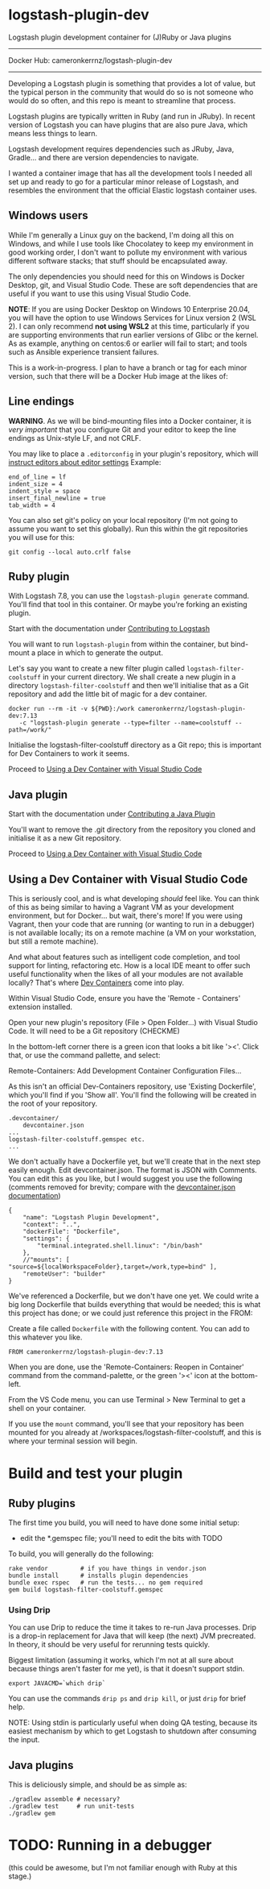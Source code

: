 # logstash-plugin-dev
Logstash plugin development container for (J)Ruby or Java plugins

---

Docker Hub: cameronkerrnz/logstash-plugin-dev

---

Developing a Logstash plugin is something that provides a lot of value,
but the typical person in the community that would do so is not someone
who would do so often, and this repo is meant to streamline that process.

Logstash plugins are typically written in Ruby (and run in JRuby). In
recent version of Logstash you can have plugins that are also pure Java,
which means less things to learn.

Logstash development requires dependencies such as JRuby, Java, Gradle...
and there are version dependencies to navigate.

I wanted a container image that has all the development tools I needed
all set up and ready to go for a particular minor release of Logstash,
and resembles the environment that the official Elastic logstash
container uses.

## Windows users

While I'm generally a Linux guy on the backend, I'm doing all this on Windows, and while I use tools like Chocolatey to keep my environment in good working order, I don't want to pollute my environment with various different software stacks; that stuff should be encapsulated away.

The only dependencies you should need for this on Windows is Docker Desktop, git, and Visual Studio Code. These are soft dependencies that are useful if you want to use this using Visual Studio Code.

**NOTE**: If you are using Docker Desktop on Windows 10 Enterprise 20.04, you will have the option to use Windows Services for Linux version 2 (WSL 2). I can only recommend **not using WSL2** at this time, particularly if you are supporting environments that run earlier versions of Glibc or the kernel. As as example, anything on centos:6 or earlier will fail to start; and tools such as Ansible experience transient failures.

This is a work-in-progress. I plan to have a branch or tag for each minor
version, such that there will be a Docker Hub image at the likes of:

## Line endings

**WARNING**. As we will be bind-mounting files into a Docker container, it is *very important* that you configure Git and your editor to keep the line endings as Unix-style LF, and not CRLF.

You may like to place a `.editorconfig` in your plugin's repository, which will [instruct editors about editor settings](https://editorconfig.org/) Example:

    end_of_line = lf
    indent_size = 4
    indent_style = space
    insert_final_newline = true
    tab_width = 4

You can also set git's policy on your local repository (I'm not going to assume you want to set this globally). Run this within the git repositories you will use for this:

    git config --local auto.crlf false


## Ruby plugin

With Logstash 7.8, you can use the `logstash-plugin generate` command. You'll find that tool in this container. Or maybe you're forking an existing plugin.

Start with the documentation under [Contributing to Logstash](https://www.elastic.co/guide/en/logstash/current/contributing-to-logstash.html)

You will want to run `logstash-plugin` from within the container, but bind-mount a place in which to generate the output.

Let's say you want to create a new filter plugin called `logstash-filter-coolstuff` in your current directory. We shall create a new plugin in a directory `logstash-filter-coolstuff` and then we'll initialise that as a Git repository and add the little bit of magic for a dev container.

    docker run --rm -it -v ${PWD}:/work cameronkerrnz/logstash-plugin-dev:7.13
       -c "logstash-plugin generate --type=filter --name=coolstuff --path=/work/"

Initialise the logstash-filter-coolstuff directory as a Git repo; this is important for Dev Containers to work it seems.

Proceed to [Using a Dev Container with Visual Studio Code](#using-a-dev-container-with-visual-studio-code)

## Java plugin

Start with the documentation under [Contributing a Java Plugin](https://www.elastic.co/guide/en/logstash/current/contributing-java-plugin.html)

You'll want to remove the .git directory from the repository you cloned and initialise it as a new Git repository.

Proceed to [Using a Dev Container with Visual Studio Code](#using-a-dev-container-with-visual-studio-code)

## Using a Dev Container with Visual Studio Code

This is seriously cool, and is what developing _should_ feel like. You can think of this as being similar to having a Vagrant VM as your development environment, but for Docker... but wait, there's more! If you were using Vagrant, then your code that are running (or wanting to run in a debugger) is not available locally; its on a remote machine (a VM on your workstation, but still a remote machine).

And what about features such as intelligent code completion, and tool support for linting, refactoring etc. How is a local IDE meant to offer such useful functionality when the likes of all your modules are not available locally? That's where [Dev Containers](https://code.visualstudio.com/docs/remote/containers) come into play.

Within Visual Studio Code, ensure you have the 'Remote - Containers' extension installed.

Open your new plugin's repository (File > Open Folder...) with Visual Studio Code. It will need to be a Git repository (CHECKME)

In the bottom-left corner there is a green icon that looks a bit like '><'. Click that, or use the command pallette, and select:

Remote-Containers: Add Development Container Configuration Files...

As this isn't an official Dev-Containers repository, use 'Existing Dockerfile', which you'll find if you 'Show all'. You'll find the following will be created in the root of your repository.

    .devcontainer/
        devcontainer.json
    ...
    logstash-filter-coolstuff.gemspec etc.
    ...

We don't actually have a Dockerfile yet, but we'll create that in the next step easily enough. Edit devcontainer.json. The format is JSON with Comments. You can
edit this as you like, but I would suggest you use the following (comments removed for brevity; compare with the [devcontainer.json documentation](https://aka.ms/vscode-remote/devcontainer.json))

    {
        "name": "Logstash Plugin Development",
        "context": "..",
        "dockerFile": "Dockerfile",
        "settings": { 
            "terminal.integrated.shell.linux": "/bin/bash"
        },
        //"mounts": [ "source=${localWorkspaceFolder},target=/work,type=bind" ],
        "remoteUser": "builder"
    }

We've referenced a Dockerfile, but we don't have one yet. We could write a big long Dockerfile that builds everything that would be needed; this is what this project has done; or we could just reference this project in the FROM:

Create a file called `Dockerfile` with the following content. You can add to this whatever you like.

    FROM cameronkerrnz/logstash-plugin-dev:7.13

When you are done, use the 'Remote-Containers: Reopen in Container' command from the command-palette, or the green '><' icon at the bottom-left.

From the VS Code menu, you can use Terminal > New Terminal to get a shell on your container.

If you use the `mount` command, you'll see that your repository has been mounted for you already at /workspaces/logstash-filter-coolstuff, and this is where your terminal session will begin.

# Build and test your plugin

## Ruby plugins

The first time you build, you will need to have done some initial setup:

- edit the *.gemspec file; you'll need to edit the bits with TODO

To build, you will generally do the following:

    rake vendor         # if you have things in vendor.json
    bundle install      # installs plugin dependencies
    bundle exec rspec   # run the tests... no gem required
    gem build logstash-filter-coolstuff.gemspec

### Using Drip

You can use Drip to reduce the time it takes to re-run Java processes. Drip is a drop-in replacement for Java that will keep (the next) JVM precreated. In theory, it should be
very useful for rerunning tests quickly.

Biggest limitation (assuming it works, which I'm not at all sure about because things
aren't faster for me yet), is that it doesn't support stdin.

    export JAVACMD=`which drip`

You can use the commands `drip ps` and `drip kill`, or just `drip` for brief help.

NOTE: Using stdin is particularly useful when doing QA testing, because its easiest mechanism by which to get Logstash to shutdown after consuming the input.

## Java plugins

This is deliciously simple, and should be as simple as:

    ./gradlew assemble # necessary?
    ./gradlew test     # run unit-tests
    ./gradlew gem

# TODO: Running in a debugger

(this could be awesome, but I'm not familiar enough with Ruby at this stage.)